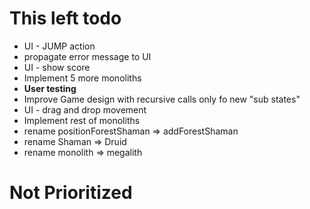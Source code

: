# This left todo
- UI - JUMP action
- propagate error message to UI
- UI - show score
- Implement 5 more monoliths
- **User testing**
- Improve Game design with recursive calls only fo new "sub states"
- UI - drag and drop movement
- Implement rest of monoliths
- rename positionForestShaman => addForestShaman
- rename Shaman => Druid
- rename monolith => megalith

# Not Prioritized

